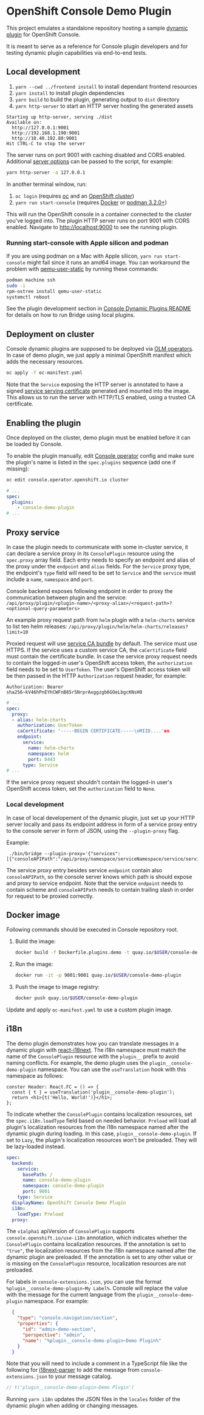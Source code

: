 # OpenShift Console Demo Plugin

This project emulates a standalone repository hosting a sample
[dynamic plugin](/frontend/packages/console-dynamic-plugin-sdk/README.md) for OpenShift Console.

It is meant to serve as a reference for Console plugin developers and for testing dynamic plugin
capabilities via end-to-end tests.

## Local development

1. `yarn --cwd ../frontend install` to install dependant frontend resources
2. `yarn install` to install plugin dependencies
3. `yarn build` to build the plugin, generating output to `dist` directory
4. `yarn http-server` to start an HTTP server hosting the generated assets

```
Starting up http-server, serving ./dist
Available on:
  http://127.0.0.1:9001
  http://192.168.1.190:9001
  http://10.40.192.80:9001
Hit CTRL-C to stop the server
```

The server runs on port 9001 with caching disabled and CORS enabled. Additional
[server options](https://github.com/http-party/http-server#available-options) can be passed to
the script, for example:

```sh
yarn http-server -a 127.0.0.1
```

In another terminal window, run:

1. `oc login` (requires [oc](https://console.redhat.com/openshift/downloads) and an [OpenShift cluster](https://console.redhat.com/openshift/create))
2. `yarn run start-console` (requires [Docker](https://www.docker.com) or [podman 3.2.0+](https://podman.io))

This will run the OpenShift console in a container connected to the cluster
you've logged into. The plugin HTTP server runs on port 9001 with CORS enabled.
Navigate to <http://localhost:9000> to see the running plugin.

### Running start-console with Apple silicon and podman

If you are using podman on a Mac with Apple silicon, `yarn run start-console`
might fail since it runs an amd64 image. You can workaround the problem with
[qemu-user-static](https://github.com/multiarch/qemu-user-static) by running
these commands:

```bash
podman machine ssh
sudo -i
rpm-ostree install qemu-user-static
systemctl reboot
```

See the plugin development section in
[Console Dynamic Plugins README](/frontend/packages/console-dynamic-plugin-sdk/README.md) for details
on how to run Bridge using local plugins.

## Deployment on cluster

Console dynamic plugins are supposed to be deployed via [OLM operators](https://github.com/operator-framework).
In case of demo plugin, we just apply a minimal OpenShift manifest which adds the necessary resources.

```sh
oc apply -f oc-manifest.yaml
```

Note that the `Service` exposing the HTTP server is annotated to have a signed
[service serving certificate](https://access.redhat.com/documentation/en-us/openshift_container_platform/4.9/html/security_and_compliance/configuring-certificates#add-service-serving)
generated and mounted into the image. This allows us to run the server with HTTP/TLS enabled, using
a trusted CA certificate.

## Enabling the plugin

Once deployed on the cluster, demo plugin must be enabled before it can be loaded by Console.

To enable the plugin manually, edit [Console operator](https://github.com/openshift/console-operator)
config and make sure the plugin's name is listed in the `spec.plugins` sequence (add one if missing):

```sh
oc edit console.operator.openshift.io cluster
```

```yaml
# ...
spec:
  plugins:
    - console-demo-plugin
# ...
```

## Proxy service

In case the plugin needs to communicate with some in-cluster service, it can
declare a service proxy in its `ConsolePlugin` resource using the
`spec.proxy` array field. Each entry needs to specify an endpoint and
alias of the proxy under the `endpoint` and `alias` fields. For the `Service` proxy type, the endpoint's `type` field will need to be set to `Service` and the `service` must include a `name`, `namespace` and `port`.

Console backend exposes following endpoint in order to proxy the communication
between plugin and the service:
`/api/proxy/plugin/<plugin-name>/<proxy-alias>/<request-path>?<optional-query-parameters>`

An example proxy request path from `helm` plugin with a `helm-charts` service to list ten helm releases:
`/api/proxy/plugin/helm/helm-charts/releases?limit=10`

Proxied request will use [service CA bundle](https://access.redhat.com/documentation/en-us/openshift_container_platform/4.9/html/security_and_compliance/certificate-types-and-descriptions#cert-types-service-ca-certificates) by default. The service must use HTTPS.
If the service uses a custom service CA, the `caCertificate` field
must contain the certificate bundle. In case the service proxy request
needs to contain the logged-in user's OpenShift access token, the `authorization`
field needs to be set to `UserToken`. The user's OpenShift access token will be
then passed in the HTTP `Authorization` request header, for example:

`Authorization: Bearer sha256~kV46hPnEYhCWFnB85r5NrprAxggzgb6GOeLbgcKNsH0`

```yaml
# ...
spec:
  proxy:
  - alias: helm-charts
    authorization: UserToken
    caCertificate: '-----BEGIN CERTIFICATE-----\nMIID....'en
    endpoint:
      service:
        name: helm-charts
        namespace: helm
        port: 8443
      type: Service
# ...
```

If the service proxy request shouldn't contain the logged-in user's
OpenShift access token, set the `authorization` field to `None`.

### Local development

In case of local developement of the dynamic plugin, just set up your
HTTP server locally and pass its endpoint address in form of a service proxy
entry to the console server in form of JSON, using the `--plugin-proxy` flag.

Example:

```
 ./bin/bridge --plugin-proxy='{"services":[{"consoleAPIPath":"/api/proxy/namespace/serviceNamespace/service/serviceName:9991/","endpoint":"http://localhost:8080"}]}'
```

The service proxy entry besides service `endpoint` contain also `consoleAPIPath`, so the console server knows which path is should expose and proxy to service endpoint.
Note that the service `endpoint` needs to contain scheme and `consoleAPIPath` needs to contain trailing slash in order for request to be proxied correctly.

## Docker image

Following commands should be executed in Console repository root.

1. Build the image:

   ```sh
   docker build -f Dockerfile.plugins.demo -t quay.io/$USER/console-demo-plugin .
   ```

2. Run the image:

   ```sh
   docker run -it -p 9001:9001 quay.io/$USER/console-demo-plugin
   ```

3. Push the image to image registry:

   ```sh
   docker push quay.io/$USER/console-demo-plugin
   ```

Update and apply `oc-manifest.yaml` to use a custom plugin image.

## i18n

The demo plugin demonstrates how you can translate messages in a dynamic plugin
with [react-i18next](https://react.i18next.com/). The i18n namespace must match
the name of the `ConsolePlugin` resource with the `plugin__` prefix to avoid
naming conflicts. For example, the demo plugin uses the
`plugin__console-demo-plugin` namespace. You can use the `useTranslation` hook
with this namespace as follows:

```tsx
conster Header: React.FC = () => {
  const { t } = useTranslation('plugin__console-demo-plugin');
  return <h1>{t('Hello, World!')}</h1>;
};
```

To indicate whether the `ConsolePlugin` contains localization resources,
set the `spec.i18n.loadType` field based on needed behavior. `Preload` will
load all plugin's localization resources from the i18n namespace named
after the dynamic plugin during loading. In this case, `plugin__console-demo-plugin`.
If set to `Lazy`, the plugin's localization resources won't be preloaded.
They will be lazy-loaded instead.

```yaml
spec:
  backend:
    service:
      basePath: /
      name: console-demo-plugin
      namespace: console-demo-plugin
      port: 9001
    type: Service
  displayName: OpenShift Console Demo Plugin
  i18n:
    loadType: Preload
  proxy:
```

The `v1alpha1` apiVersion of `ConsolePlugin` supports `console.openshift.io/use-i18n`
annotation, which indicates whether the `ConsolePlugin` contains localization
resources. If the annotation is set to `"true"`, the localization resources from
the i18n namespace named after the dynamic plugin are preloaded. If the annotation
is set to any other value or is missing on the `ConsolePlugin` resource, localization
resources are not preloaded.

For labels in `console-extensions.json`, you can use the format
`%plugin__console-demo-plugin~My Label%`. Console will replace the value with
the message for the current language from the `plugin__console-demo-plugin`
namespace. For example:

```json
  {
    "type": "console.navigation/section",
    "properties": {
      "id": "admin-demo-section",
      "perspective": "admin",
      "name": "%plugin__console-demo-plugin~Demo Plugin%"
    }
  }
```

Note that you will need to include a comment in a TypeScript file like the
following for [i18next-parser](https://github.com/i18next/i18next-parser) to
add the message from `console-extensions.json` to your message catalog.

```ts
// t('plugin__console-demo-plugin~Demo Plugin')
```

Running `yarn i18n` updates the JSON files in the `locales` folder of the
dynamic plugin when adding or changing messages.
